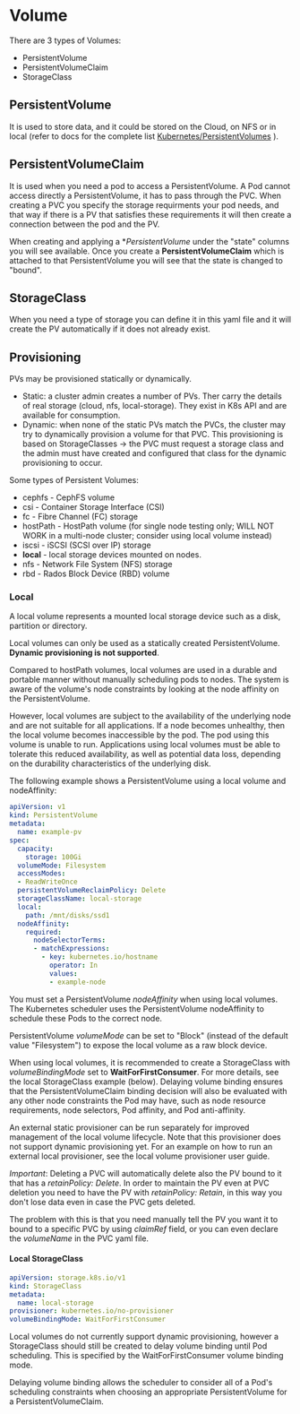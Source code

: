 # Volume

There are 3 types of Volumes: 

- PersistentVolume
- PersistentVolumeClaim
- StorageClass

## PersistentVolume
It is used to store data, and it could be stored on the Cloud, on NFS or in local (refer to docs for the complete list [Kubernetes/PersistentVolumes](https://kubernetes.io/docs/concepts/storage/persistent-volumes/) ).

## PersistentVolumeClaim
It is used when you need a pod to access a PersistentVolume. A Pod cannot access directly a PersistentVolume, it has to pass through the PVC. When creating a PVC you specify the storage requirments your pod needs, and that way if there is a PV that satisfies these requirements it will then create a connection between the pod and the PV.

When creating and applying a **PersistentVolume* under the "state" columns you will see available. Once you create a **PersistentVolumeClaim** which is attached to that PersistentVolume you will see that the state is changed to "bound".

## StorageClass
When you need a type of storage you can define it in this yaml file and it will create the PV automatically if it does not already exist.


## Provisioning
PVs may be provisioned statically or dynamically.
- Static: a cluster admin creates a number of PVs. Ther carry the details of real storage (cloud, nfs, local-storage). They exist in K8s API and are available for consumption.
- Dynamic: when none of the static PVs match the PVCs, the cluster may try to dynamically provision a volume for that PVC. This provisioning is based on StorageClasses -> the PVC must request a storage class and the admin must have created and configured that class for the dynamic provisioning to occur.

Some types of Persistent Volumes:

- cephfs - CephFS volume
- csi - Container Storage Interface (CSI)
- fc - Fibre Channel (FC) storage
- hostPath - HostPath volume (for single node testing only; WILL NOT WORK in a multi-node cluster; consider using local volume instead)
- iscsi - iSCSI (SCSI over IP) storage
- **local** - local storage devices mounted on nodes.
- nfs - Network File System (NFS) storage
- rbd - Rados Block Device (RBD) volume

### Local

A local volume represents a mounted local storage device such as a disk, partition or directory.

Local volumes can only be used as a statically created PersistentVolume. **Dynamic provisioning is not supported**.

Compared to hostPath volumes, local volumes are used in a durable and portable manner without manually scheduling pods to nodes. The system is aware of the volume's node constraints by looking at the node affinity on the PersistentVolume.

However, local volumes are subject to the availability of the underlying node and are not suitable for all applications. If a node becomes unhealthy, then the local volume becomes inaccessible by the pod. The pod using this volume is unable to run. Applications using local volumes must be able to tolerate this reduced availability, as well as potential data loss, depending on the durability characteristics of the underlying disk.

The following example shows a PersistentVolume using a local volume and nodeAffinity:

```yaml
apiVersion: v1
kind: PersistentVolume
metadata:
  name: example-pv
spec:
  capacity:
    storage: 100Gi
  volumeMode: Filesystem
  accessModes:
  - ReadWriteOnce
  persistentVolumeReclaimPolicy: Delete
  storageClassName: local-storage
  local:
    path: /mnt/disks/ssd1
  nodeAffinity:
    required:
      nodeSelectorTerms:
      - matchExpressions:
        - key: kubernetes.io/hostname
          operator: In
          values:
          - example-node
```

You must set a PersistentVolume *nodeAffinity* when using local volumes. The Kubernetes scheduler uses the PersistentVolume nodeAffinity to schedule these Pods to the correct node.

PersistentVolume *volumeMode* can be set to "Block" (instead of the default value "Filesystem") to expose the local volume as a raw block device.

When using local volumes, it is recommended to create a StorageClass with *volumeBindingMode* set to **WaitForFirstConsumer**. For more details, see the local StorageClass example (below). Delaying volume binding ensures that the PersistentVolumeClaim binding decision will also be evaluated with any other node constraints the Pod may have, such as node resource requirements, node selectors, Pod affinity, and Pod anti-affinity.

An external static provisioner can be run separately for improved management of the local volume lifecycle. Note that this provisioner does not support dynamic provisioning yet. For an example on how to run an external local provisioner, see the local volume provisioner user guide.

*Important*: Deleting a PVC will automatically delete also the PV bound to it that has a *retainPolicy: Delete*. In order to maintain the PV even at PVC deletion you need to have the PV with *retainPolicy: Retain*, in this way you don't lose data even in case the PVC gets deleted. 

The problem with this is that you need manually tell the PV you want it to bound to a specific PVC by using *claimRef* field, or you can even declare the *volumeName* in the PVC yaml file. 

#### Local StorageClass
```yaml
apiVersion: storage.k8s.io/v1
kind: StorageClass
metadata:
  name: local-storage
provisioner: kubernetes.io/no-provisioner
volumeBindingMode: WaitForFirstConsumer
```

Local volumes do not currently support dynamic provisioning, however a StorageClass should still be created to delay volume binding until Pod scheduling. This is specified by the WaitForFirstConsumer volume binding mode.

Delaying volume binding allows the scheduler to consider all of a Pod's scheduling constraints when choosing an appropriate PersistentVolume for a PersistentVolumeClaim.
